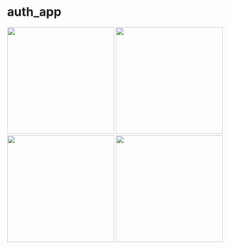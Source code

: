 # auth_app
<p>
<img src="https://user-images.githubusercontent.com/50072328/117279384-b8828b80-ae72-11eb-96a3-2d74730fece4.png" width="250">
<img src="https://user-images.githubusercontent.com/50072328/117279381-b7515e80-ae72-11eb-8910-b33e165b2057.png" width="250">
<img src="https://user-images.githubusercontent.com/50072328/117279375-b6b8c800-ae72-11eb-9ed4-6adbe607c21b.png" width="250">
<img src="https://user-images.githubusercontent.com/50072328/117279367-b4ef0480-ae72-11eb-8a71-6af7a4219498.png" width="250">
</p>

